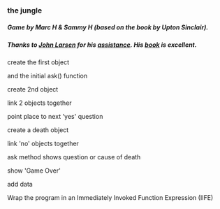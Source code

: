 ### the jungle
##### Game by Marc H & Sammy H (based on the book by Upton Sinclair).

##### Thanks to [John Larsen](http://www.room51.co.uk/) for his [assistance](https://forums.manning.com/posts/list/42695.page).  His [book](https://www.manning.com/books/get-programming-with-javascript) is excellent.

create the first object  

and the initial ask() function 

create 2nd object 

link 2 objects together

point place to next 'yes' question

create a death object

link 'no' objects together

ask method shows question or cause of death

show 'Game Over'

add data

Wrap the program in an Immediately Invoked Function Expression (IIFE)